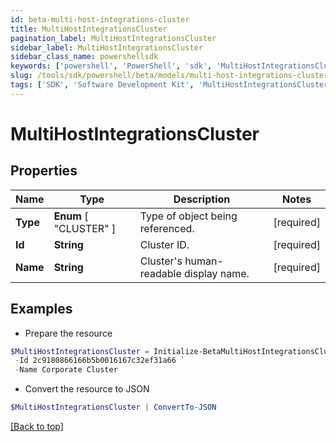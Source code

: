 ```yaml
---
id: beta-multi-host-integrations-cluster
title: MultiHostIntegrationsCluster
pagination_label: MultiHostIntegrationsCluster
sidebar_label: MultiHostIntegrationsCluster
sidebar_class_name: powershellsdk
keywords: ['powershell', 'PowerShell', 'sdk', 'MultiHostIntegrationsCluster', 'BetaMultiHostIntegrationsCluster'] 
slug: /tools/sdk/powershell/beta/models/multi-host-integrations-cluster
tags: ['SDK', 'Software Development Kit', 'MultiHostIntegrationsCluster', 'BetaMultiHostIntegrationsCluster']
---
```



# MultiHostIntegrationsCluster

## Properties

Name | Type | Description | Notes
------------ | ------------- | ------------- | -------------
**Type** |  **Enum** [  "CLUSTER" ] | Type of object being referenced. | [required]
**Id** | **String** | Cluster ID. | [required]
**Name** | **String** | Cluster's human-readable display name. | [required]

## Examples

- Prepare the resource
```powershell
$MultiHostIntegrationsCluster = Initialize-BetaMultiHostIntegrationsCluster  -Type CLUSTER `
 -Id 2c9180866166b5b0016167c32ef31a66 `
 -Name Corporate Cluster
```

- Convert the resource to JSON
```powershell
$MultiHostIntegrationsCluster | ConvertTo-JSON
```


[[Back to top]](#) 

